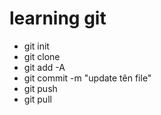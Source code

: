 # learning git
- git init
- git clone <uri> 
- git add -A
- git commit -m "update tên file"
- git push
- git pull